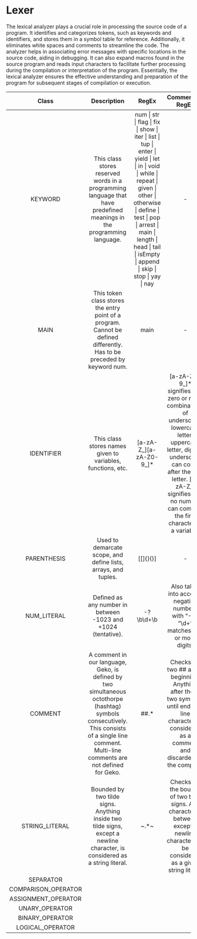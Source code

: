 # Lexer
The lexical analyzer plays a crucial role in processing the source code of a program. It identifies and categorizes tokens, such as keywords and identifiers, and stores them in a symbol table for reference. Additionally, it eliminates white spaces and comments to streamline the code. The analyzer helps in associating error messages with specific locations in the source code, aiding in debugging. It can also expand macros found in the source program and reads input characters to facilitate further processing during the compilation or interpretation of the program. Essentially, the lexical analyzer ensures the effective understanding and preparation of the program for subsequent stages of compilation or execution.

|Class|Description|RegEx|Comment on RegEx|
| :-: | :-: | :-: | :-: |
|KEYWORD|This class stores reserved words in a programming language that have predefined meanings in the programming language.|num \| str \| flag \| fix \| show \| iter \| list \| tup \| enter \| yield \| let \| in \| void \| while \| repeat \| given \| other \| otherwise \| define \| test \| pop \| arrest \| main \| length \| head \| tail \| isEmpty \| append \| skip \| stop \| yay \| nay|-|
|MAIN|This token class stores the entry point of a program. Cannot be defined differently. Has to be preceded by keyword num.|main|-|
|IDENTIFIER|This class stores names given to variables, functions, etc.|[a-zA-Z_][a-zA-Z0-9_]*|[a-zA-Z0-9_]* signifies that zero or more combinations of underscore, lowercase letter, uppercase letter, digit or underscore can come after the first letter. [a-zA-Z_] signifies that no number can come as the first character of a variable. |
|PARENTHESIS|Used to demarcate scope, and define lists, arrays, and tuples.|[\[\]{}()]|-|
|NUM_LITERAL|Defined as any number in between -1023 and +1024 (tentative).|-?\b\d+\b|Also takes into account negative numbers with “-?”. “\d+” matches one or more digits.|
|COMMENT|A comment in our language, Geko, is defined by two simultaneous octothorpe (hashtag) symbols consecutively. This consists of a single line comment. Multi-line comments are not defined for Geko.|##.*|Checks for two ## at the beginning. Anything after these two symbols, until end-of-line character,  is considered as a comment and discarded by the compiler.|
|STRING_LITERAL| Bounded by two tilde signs. Anything inside two tilde signs, except a newline character,  is considered as a string literal.|\~.*\~|Checks for the bounds of two tilde signs. Any character in between except a newline character will be considered as a given string literal.|
|SEPARATOR||||
|COMPARISON_OPERATOR||||
|ASSIGNMENT_OPERATOR||||
|UNARY_OPERATOR||||
|BINARY_OPERATOR||||
|LOGICAL_OPERATOR||||
